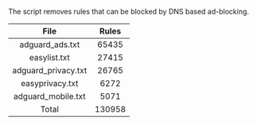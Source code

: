The script removes rules that can be blocked by DNS based ad-blocking.


| File | Rules |
|:----:|:-----:|
| adguard_ads.txt | 65435 |
| easylist.txt | 27415 |
| adguard_privacy.txt | 26765 |
| easyprivacy.txt | 6272 |
| adguard_mobile.txt | 5071 |
| Total | 130958 |